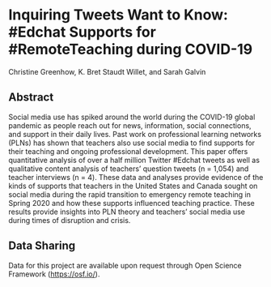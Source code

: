 # Inquiring Tweets Want to Know: #Edchat Supports for #RemoteTeaching during COVID-19

Christine Greenhow, K. Bret Staudt Willet, and Sarah Galvin

## Abstract

Social media use has spiked around the world during the COVID-19 global pandemic as people reach out for news, information, social connections, and support in their daily lives. Past work on professional learning networks (PLNs) has shown that teachers also use social media to find supports for their teaching and ongoing professional development. This paper offers quantitative analysis of over a half million Twitter #Edchat tweets as well as qualitative content analysis of teachers’ question tweets (n = 1,054) and teacher interviews (n = 4). These data and analyses provide evidence of the kinds of supports that teachers in the United States and Canada sought on social media during the rapid transition to emergency remote teaching in Spring 2020 and how these supports influenced teaching practice. These results provide insights into PLN theory and teachers’ social media use during times of disruption and crisis.

## Data Sharing

Data for this project are available upon request through Open Science Framework (https://osf.io/).

